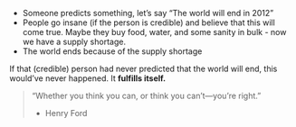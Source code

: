  - Someone predicts something, let’s say “The world will end in 2012”
 - People go insane (if the person is credible) and believe that this will come true. Maybe they buy food, water, and some sanity in bulk - now we have a supply shortage.
 - The world ends because of the supply shortage

If that (credible) person had never predicted that the world will end, this would’ve never happened. It **fulfills itself.**

> “Whether you think you can, or think you can’t—you’re right.”
>  - Henry Ford

